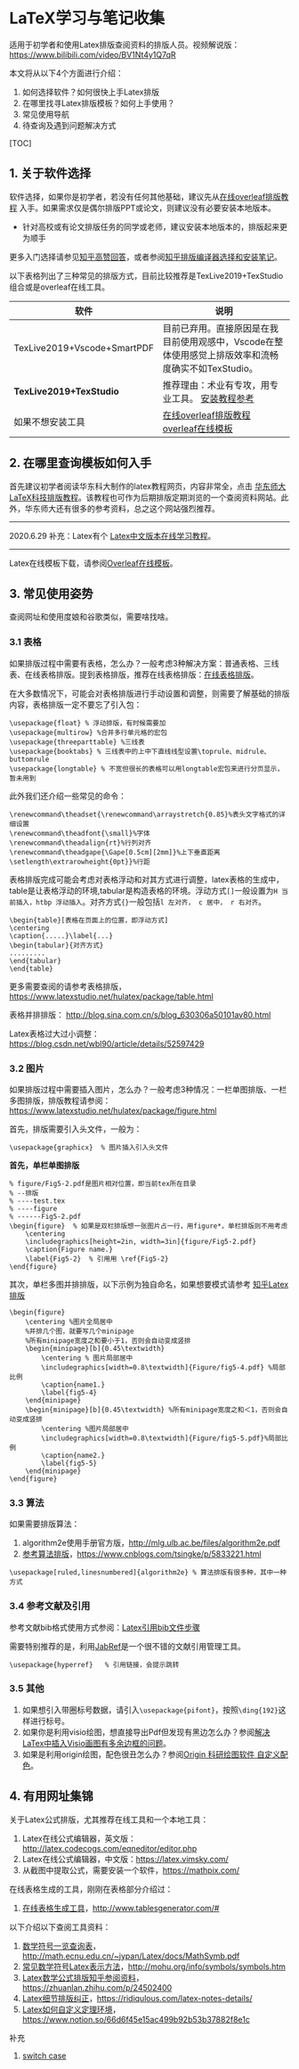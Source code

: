 # LaTeX学习与笔记收集	
适用于初学者和使用Latex排版查阅资料的排版人员。视频解说版：https://www.bilibili.com/video/BV1Nt4y1Q7qR

本文将从以下4个方面进行介绍：

1. 如何选择软件？如何很快上手Latex排版
2. 在哪里找寻Latex排版模板？如何上手使用？
3. 常见使用导航
4. 待查询及遇到问题解决方式

[TOC]

## 1. 关于软件选择

软件选择，如果你是初学者，若没有任何其他基础，建议先从[在线overleaf排版教程](https://www.overleaf.com/learn) 入手。如果需求仅是偶尔排版PPT或论文，则建议没有必要安装本地版本。

- 针对高校或有论文排版任务的同学或老师，建议安装本地版本的，排版起来更为顺手

更多入门选择请参见[知乎高赞回答](https://www.zhihu.com/question/268569440)，或者参阅[知乎排版编译器选择和安装笔记](https://zhuanlan.zhihu.com/p/32280635)。

以下表格列出了三种常见的排版方式，目前比较推荐是TexLive2019+TexStudio组合或是overleaf在线工具。

| 软件                        | 说明                                                         |
| --------------------------- | ------------------------------------------------------------ |
| TexLive2019+Vscode+SmartPDF | 目前已弃用。直接原因是在我目前使用观感中，Vscode在整体使用感觉上排版效率和流畅度确实不如TexStudio。 |
| **TexLive2019+TexStudio**   | 推荐理由：术业有专攻，用专业工具。 [安装教程参考](http://static.latexstudio.net/article/2019/0527/install_TeXLive2019.pdf) |
| 如果不想安装工具            | [在线overleaf排版教程](https://www.overleaf.com/learn)  [overleaf在线模板](https://www.overleaf.com/latex/templates) |

## 2. 在哪里查询模板如何入手

首先建议初学者阅读华东科大制作的latex教程网页，内容非常全，点击 [华东师大LaTeX科技排版教程](http://math.ecnu.edu.cn/~jypan/Latex/index.html)。该教程也可作为后期排版定期浏览的一个查阅资料网站。此外，华东师大还有很多的参考资料，总之这个网站强烈推荐。

---

2020.6.29 补充：Latex有个 [Latex中文版本在线学习教程](https://www.latexstudio.net/hulatex/tutorial/ChineseBase.html)。

---

Latex在线模板下载，请参阅[Overleaf在线模板](https://www.overleaf.com/latex/templates)。

## 3. 常见使用姿势

查阅网址和使用度娘和谷歌类似，需要啥找啥。

### 3.1 表格

如果排版过程中需要有表格，怎么办？一般考虑3种解决方案：普通表格、三线表、在线表格排版。提到表格排版，推荐在线表格排版：[在线表格排版](https://www.tablesgenerator.com/#)。

在大多数情况下，可能会对表格排版进行手动设置和调整，则需要了解基础的排版内容，表格排版一定不要忘了引入包：

```
\usepackage{float} % 浮动排版，有时候需要加
\usepackage{multirow} %合并多行单元格的宏包
\usepackage{threeparttable} %三线表
\usepackage{booktabs} % 三线表中的上中下直线线型设置\toprule、midrule、buttomrule
\usepackage{longtable} % 不宽但很长的表格可以用longtable宏包来进行分页显示，暂未用到
```

此外我们还介绍一些常见的命令：

```
\renewcommand\theadset{\renewcommand\arraystretch{0.85}%表头文字格式的详细设置
\renewcommand\theadfont{\small}%字体
\renewcommand\theadalign{rt}%行列对齐
\renewcommand\theadgape{\Gape[0.5cm][2mm]}%上下垂直距离
\setlength\extrarowheight{0pt}}%行距
```

表格排版完成可能会考虑对表格浮动和对其方式进行调整，latex表格的生成中，table是让表格浮动的环境,tabular是构造表格的环境。浮动方式`[]`一般设置为`H 当前插入，htbp 浮动插入`。对齐方式`{}`一般包括`l 左对齐， c 居中， r 右对齐`。

```
\begin{table}[表格在页面上的位置，即浮动方式]
\centering
\caption{.....}\label{...}
\begin{tabular}{对齐方式}
.........
\end{tabular}
\end{table}
```

更多需要查阅的请参考表格排版，https://www.latexstudio.net/hulatex/package/table.html

表格并排排版： http://blog.sina.com.cn/s/blog_630306a50101av80.html

Latex表格过大过小调整：https://blog.csdn.net/wbl90/article/details/52597429

### 3.2 图片

如果排版过程中需要插入图片，怎么办？一般考虑3种情况：一栏单图排版、一栏多图排版，排版教程请参阅：https://www.latexstudio.net/hulatex/package/figure.html

首先，排版需要引入头文件，一般为：

```
\usepackage{graphicx}  % 图片插入引入头文件
```

**首先，单栏单图排版**

```
% figure/Fig5-2.pdf是图片相对位置，即当前tex所在目录
% --排版
% ----test.tex
% ----figure
% ------Fig5-2.pdf
\begin{figure}  % 如果是双栏排版想一张图片占一行，用figure*，单栏排版则不用考虑
	\centering
	\includegraphics[height=2in, width=3in]{figure/Fig5-2.pdf}
	\caption{Figure name.}
	\label{Fig5-2}  % 引用用 \ref{Fig5-2}
\end{figure}
```

其次，单栏多图并排排版，以下示例为独自命名，如果想要模式请参考 [知乎Latex排版](https://zhuanlan.zhihu.com/p/32925549)

```
\begin{figure}
	\centering %图片全局居中
	%并排几个图，就要写几个minipage
	%所有minipage宽度之和要小于1，否则会自动变成竖排
	\begin{minipage}[b]{0.45\textwidth} 
		\centering % 图片局部居中
		\includegraphics[width=0.8\textwidth]{Figure/fig5-4.pdf} %局部比例
		\caption{name1.}
		\label{fig5-4}
	\end{minipage}
	\begin{minipage}[b]{0.45\textwidth} %所有minipage宽度之和＜1，否则会自动变成竖排
		\centering %图片局部居中
		\includegraphics[width=0.8\textwidth]{Figure/fig5-5.pdf}%局部比例
		\caption{name2.}
		\label{fig5-5}
	\end{minipage}
\end{figure}
```

### 3.3 算法

如果需要排版算法：

1. algorithm2e使用手册官方版，http://mlg.ulb.ac.be/files/algorithm2e.pdf
2. [参考算法排版](https://www.cnblogs.com/tsingke/p/5833221.html)，https://www.cnblogs.com/tsingke/p/5833221.html

```
\usepackage[ruled,linesnumbered]{algorithm2e} % 算法排版有很多种，其中一种方式
```

### 3.4 参考文献及引用

参考文献bib格式使用方式参阅：[Latex引用bib文件步骤](https://blog.csdn.net/lilianforever/article/details/53079169)

需要特别推荐的是，利用[JabRef](https://www.jabref.org/)是一个很不错的文献引用管理工具。

```
\usepackage{hyperref}   % 引用链接，会提示跳转
```

### 3.5 其他

1. 如果想引入带圈标号数据，请引入`\usepackage{pifont}`，按照`\ding{192}`这样进行标号。
2. 如果你是利用visio绘图，想直接导出Pdf但发现有黑边怎么办？参阅[解决LaTex中插入Visio画图有多余边框的问题](http://www.mamicode.com/info-detail-2181323.html)。
3. 如果是利用origin绘图，配色很丑怎么办？参阅[Origin 科研绘图软件 自定义配色](https://www.jianshu.com/p/892711bd4a0a)。

## 4. 有用网址集锦

关于Latex公式排版，尤其推荐在线工具和一个本地工具：

1. Latex在线公式编辑器，英文版：http://latex.codecogs.com/eqneditor/editor.php
2. Latex在线公式编辑器，中文版：https://latex.vimsky.com/
3. 从截图中提取公式，需要安装一个软件，https://mathpix.com/

在线表格生成的工具，刚刚在表格部分介绍过：

1. [在线表格生成工具](http://www.tablesgenerator.com/#)，http://www.tablesgenerator.com/#

以下介绍以下查阅工具资料：

1. [数学符号一览查询表](http://math.ecnu.edu.cn/~jypan/Latex/docs/MathSymb.pdf)，http://math.ecnu.edu.cn/~jypan/Latex/docs/MathSymb.pdf
2. [常见数学符号Latex表示方法](http://mohu.org/info/symbols/symbols.htm)，http://mohu.org/info/symbols/symbols.htm
3. [Latex数学公式排版知乎参阅资料](https://zhuanlan.zhihu.com/p/24502400)，https://zhuanlan.zhihu.com/p/24502400
4. [Latex细节排版纠正](https://ridiqulous.com/latex-notes-details/)，https://ridiqulous.com/latex-notes-details/
5. [Latex如何自定义定理环境](https://www.notion.so/66d6f45e15ac499b92b53b37882f8e1c)，https://www.notion.so/66d6f45e15ac499b92b53b37882f8e1c

补充

1. [switch case](https://tex.stackexchange.com/questions/79264/algorithm2e-different-ending-words-for-switch-and-case-blocks)
